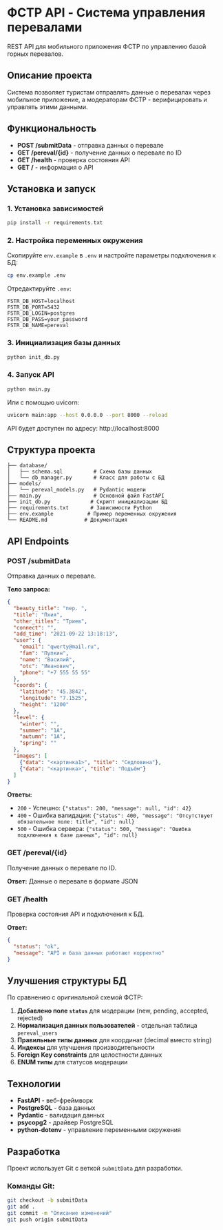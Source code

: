 # ФСТР API - Система управления перевалами

REST API для мобильного приложения ФСТР по управлению базой горных перевалов.

## Описание проекта

Система позволяет туристам отправлять данные о перевалах через мобильное приложение, а модераторам ФСТР - верифицировать и управлять этими данными.

## Функциональность

- **POST /submitData** - отправка данных о перевале
- **GET /pereval/{id}** - получение данных о перевале по ID
- **GET /health** - проверка состояния API
- **GET /** - информация о API

## Установка и запуск

### 1. Установка зависимостей

```bash
pip install -r requirements.txt
```

### 2. Настройка переменных окружения

Скопируйте `env.example` в `.env` и настройте параметры подключения к БД:

```bash
cp env.example .env
```

Отредактируйте `.env`:
```
FSTR_DB_HOST=localhost
FSTR_DB_PORT=5432
FSTR_DB_LOGIN=postgres
FSTR_DB_PASS=your_password
FSTR_DB_NAME=pereval
```

### 3. Инициализация базы данных

```bash
python init_db.py
```

### 4. Запуск API

```bash
python main.py
```

Или с помощью uvicorn:

```bash
uvicorn main:app --host 0.0.0.0 --port 8000 --reload
```

API будет доступен по адресу: http://localhost:8000

## Структура проекта

```
├── database/
│   ├── schema.sql          # Схема базы данных
│   └── db_manager.py       # Класс для работы с БД
├── models/
│   └── pereval_models.py   # Pydantic модели
├── main.py                 # Основной файл FastAPI
├── init_db.py             # Скрипт инициализации БД
├── requirements.txt       # Зависимости Python
├── env.example           # Пример переменных окружения
└── README.md            # Документация
```

## API Endpoints

### POST /submitData

Отправка данных о перевале.

**Тело запроса:**
```json
{
  "beauty_title": "пер. ",
  "title": "Пхия",
  "other_titles": "Триев",
  "connect": "",
  "add_time": "2021-09-22 13:18:13",
  "user": {
    "email": "qwerty@mail.ru",
    "fam": "Пупкин",
    "name": "Василий",
    "otc": "Иванович",
    "phone": "+7 555 55 55"
  },
  "coords": {
    "latitude": "45.3842",
    "longitude": "7.1525",
    "height": "1200"
  },
  "level": {
    "winter": "",
    "summer": "1А",
    "autumn": "1А",
    "spring": ""
  },
  "images": [
    {"data": "<картинка1>", "title": "Седловина"},
    {"data": "<картинка>", "title": "Подъём"}
  ]
}
```

**Ответы:**
- `200` - Успешно: `{"status": 200, "message": null, "id": 42}`
- `400` - Ошибка валидации: `{"status": 400, "message": "Отсутствует обязательное поле: title", "id": null}`
- `500` - Ошибка сервера: `{"status": 500, "message": "Ошибка подключения к базе данных", "id": null}`

### GET /pereval/{id}

Получение данных о перевале по ID.

**Ответ:** Данные о перевале в формате JSON

### GET /health

Проверка состояния API и подключения к БД.

**Ответ:**
```json
{
  "status": "ok",
  "message": "API и база данных работают корректно"
}
```

## Улучшения структуры БД

По сравнению с оригинальной схемой ФСТР:

1. **Добавлено поле `status`** для модерации (new, pending, accepted, rejected)
2. **Нормализация данных пользователей** - отдельная таблица `pereval_users`
3. **Правильные типы данных** для координат (decimal вместо string)
4. **Индексы** для улучшения производительности
5. **Foreign Key constraints** для целостности данных
6. **ENUM типы** для статусов модерации

## Технологии

- **FastAPI** - веб-фреймворк
- **PostgreSQL** - база данных
- **Pydantic** - валидация данных
- **psycopg2** - драйвер PostgreSQL
- **python-dotenv** - управление переменными окружения

## Разработка

Проект использует Git с веткой `submitData` для разработки.

### Команды Git:
```bash
git checkout -b submitData
git add .
git commit -m "Описание изменений"
git push origin submitData
```
